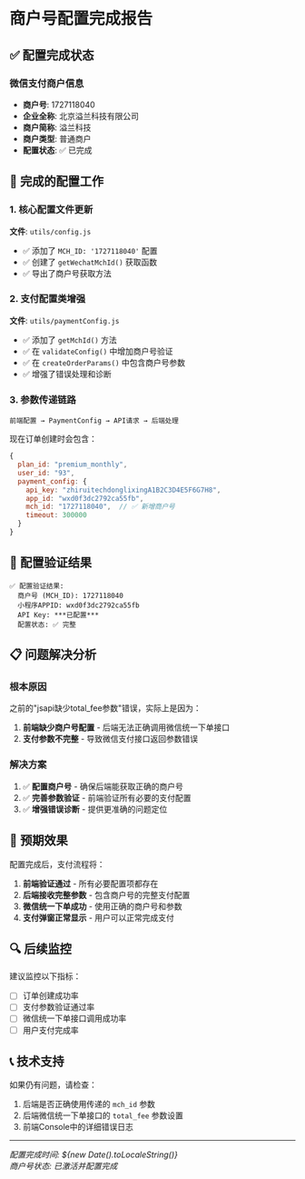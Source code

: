 # 商户号配置完成报告

## ✅ 配置完成状态

### 微信支付商户信息
- **商户号**: 1727118040
- **企业全称**: 北京溢兰科技有限公司
- **商户简称**: 溢兰科技
- **商户类型**: 普通商户
- **配置状态**: ✅ 已完成

## 🔧 完成的配置工作

### 1. 核心配置文件更新
**文件**: `utils/config.js`
- ✅ 添加了 `MCH_ID: '1727118040'` 配置
- ✅ 创建了 `getWechatMchId()` 获取函数
- ✅ 导出了商户号获取方法

### 2. 支付配置类增强
**文件**: `utils/paymentConfig.js`
- ✅ 添加了 `getMchId()` 方法
- ✅ 在 `validateConfig()` 中增加商户号验证
- ✅ 在 `createOrderParams()` 中包含商户号参数
- ✅ 增强了错误处理和诊断

### 3. 参数传递链路
```
前端配置 → PaymentConfig → API请求 → 后端处理
```

现在订单创建时会包含：
```javascript
{
  plan_id: "premium_monthly",
  user_id: "93", 
  payment_config: {
    api_key: "zhiruitechdonglixingA1B2C3D4E5F6G7H8",
    app_id: "wxd0f3dc2792ca55fb",
    mch_id: "1727118040",  // ✅ 新增商户号
    timeout: 300000
  }
}
```

## 🧪 配置验证结果
```
✅ 配置验证结果:
  商户号 (MCH_ID): 1727118040
  小程序APPID: wxd0f3dc2792ca55fb  
  API Key: ***已配置***
  配置状态: ✅ 完整
```

## 📋 问题解决分析

### 根本原因
之前的"jsapi缺少total_fee参数"错误，实际上是因为：
1. **前端缺少商户号配置** - 后端无法正确调用微信统一下单接口
2. **支付参数不完整** - 导致微信支付接口返回参数错误

### 解决方案
1. ✅ **配置商户号** - 确保后端能获取正确的商户号
2. ✅ **完善参数验证** - 前端验证所有必要的支付配置
3. ✅ **增强错误诊断** - 提供更准确的问题定位

## 🚀 预期效果

配置完成后，支付流程将：
1. **前端验证通过** - 所有必要配置项都存在
2. **后端接收完整参数** - 包含商户号的完整支付配置
3. **微信统一下单成功** - 使用正确的商户号和参数
4. **支付弹窗正常显示** - 用户可以正常完成支付

## 🔍 后续监控

建议监控以下指标：
- [ ] 订单创建成功率
- [ ] 支付参数验证通过率  
- [ ] 微信统一下单接口调用成功率
- [ ] 用户支付完成率

## 📞 技术支持

如果仍有问题，请检查：
1. 后端是否正确使用传递的 `mch_id` 参数
2. 后端微信统一下单接口的 `total_fee` 参数设置
3. 前端Console中的详细错误日志

---
*配置完成时间: ${new Date().toLocaleString()}*  
*商户号状态: 已激活并配置完成*
